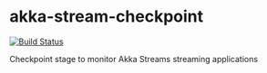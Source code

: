 # akka-stream-checkpoint
[![Build Status](https://travis-ci.org/svezfaz/akka-stream-checkpoint.svg?branch=master)](https://travis-ci.org/svezfaz/akka-stream-checkpoint)

Checkpoint stage to monitor Akka Streams streaming applications
